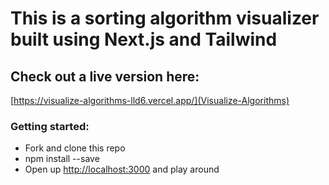 # This is a sorting algorithm visualizer built using Next.js and Tailwind

## Check out a live version here:

[https://visualize-algorithms-lld6.vercel.app/](Visualize-Algorithms)

### Getting started:

- Fork and clone this repo
- npm install --save
- Open up [http://localhost:3000](http://localhost:3000) and play around

